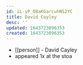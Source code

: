```yaml
---
id: iL-yP_OBaKGarcuhNS2YC
title: David Cayley
desc: ''
updated: 1643723096353
created: 1643723096353
---
```



- [[person]] - David Cayley
- appeared 1x at the stoa
